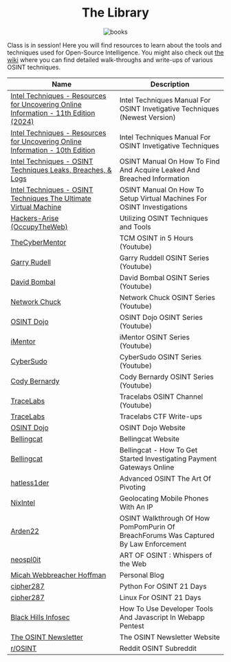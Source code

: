 <div align="center">
  
# The Library
![books](https://github.com/user-attachments/assets/e255f18c-b366-4112-8756-b893a030d70c)
</div>

Class is in session! Here you will find resources to learn about the tools and techniques used for Open-Source Intelligence. You might also check out [the wiki](https://github.com/OSINTI4L/The-Kitchen-Sink/wiki) where you can find detailed walk-throughs and write-ups of various OSINT techniques.

|Name|Description|
|----|-----------|
|[Intel Techniques - Resources for Uncovering Online Information - 11th Edition (2024)](https://inteltechniques.com/book1.html)|Intel Techniques Manual For OSINT Invetigative Techniques (Newest Version)
|[Intel Techniques - Resources for Uncovering Online Information - 10th Edition](https://inteltechniques.com/book1.html)|Intel Techniques Manual For OSINT Invetigative Techniques
|[Intel Techniques - OSINT Techniques Leaks, Breaches, & Logs](https://inteltechniques.com/book1a.html)|OSINT Manual On How To Find And Acquire Leaked And Breached Information
|[Intel Techniques - OSINT Techniques The Ultimate Virtual Machine](https://inteltechniques.com/book1b.html)|OSINT Manual On How To Setup Virtual Machines For OSINT Investigations
|[Hackers-Arise (OccupyTheWeb)](https://hackers-arise.net/osint/)|Utilizing OSINT Techniques and Tools
|[TheCyberMentor](https://www.youtube.com/watch?v=qwA6MmbeGNo)|TCM OSINT in 5 Hours (Youtube)
|[Garry Rudell](https://www.youtube.com/watch?v=YkUnuouRhuE&list=PLGVRVoFJSLuV24yTzwB1iRLk0D_rULPt_)|Garry Ruddell OSINT Series (Youtube)
|[David Bombal](https://www.youtube.com/watch?v=ImWJgDQ-_ek&list=PLhfrWIlLOoKPT0y4R_mM4y-2QdfLpAWXl)|David Bombal OSINT Series (Youtube)
|[Network Chuck](https://www.youtube.com/playlist?list=PLIhvC56v63IJ9SYBtdDsNnORfTNFCXR8_)|Network Chuck OSINT Series (Youtube)
|[OSINT Dojo](https://www.youtube.com/@OSINTDojo)|OSINT Dojo OSINT Series (Youtube)
|[iMentor](https://www.youtube.com/watch?v=BAoNt7Ks28U&list=PL1nXkyUAgq7q5wtI4NHhwG6O5772qyzHt)|iMentor OSINT Series (Youtube)
|[CyberSudo](https://www.youtube.com/watch?v=-5l1gUqxZiI&list=PLUGt-eDfwuxBsycGRw6-fbTbcYPC2VQgn)|CyberSudo OSINT Series (Youtube)
|[Cody Bernardy](https://www.youtube.com/@0x4rk0)|Cody Bernardy OSINT Series (Youtube)
|[TraceLabs](https://www.youtube.com/@TraceLabsVideos)|Tracelabs OSINT Channel (Youtube)
|[TraceLabs](https://github.com/tracelabs/searchparty-ctf-writeups/blob/master/searchparty-ctf-writeups.md)|Tracelabs CTF Write-ups
|[OSINT Dojo](https://www.osintdojo.com/)|OSINT Dojo Website
|[Bellingcat](https://www.bellingcat.com)|Bellingcat Website
|[Bellingcat](https://www.bellingcat.com/resources/2024/03/26/how-to-get-started-investigating-payment-gateways-online/)|Bellingcat - How To Get Started Investigating Payment Gateways Online
|[hatless1der](https://hatless1der.com/advanced-osint-the-art-of-pivoting/)|Advanced OSINT The Art Of Pivoting
|[NixIntel](https://nixintel.info/osint/geolocating-mobile-phones-with-an-ip/)|Geolocating Mobile Phones With An IP
|[Arden22](https://arden22.substack.com/p/pompompurin-and-breachforums)|OSINT Walkthrough Of How PomPomPurin Of BreachForums Was Captured By Law Enforcement
|[neospl0it](https://neospl0it.github.io/posts/osint/)|ART OF OSINT : Whispers of the Web
|[Micah Webbreacher Hoffman](https://webbreacher.com/)|Personal Blog
|[cipher287](https://github.com/cipher387/python-for-OSINT-21-days/tree/main)|Python For OSINT 21 Days
|[cipher287](https://github.com/cipher387/linux-for-OSINT-21-day)|Linux For OSINT 21 Days
|[Black Hills Infosec](https://www.blackhillsinfosec.com/webcast-free-tools-how-to-use-developer-tools-and-javascript-in-webapp-pentests/)|How To Use Developer Tools And Javascript In Webapp Pentest
|[The OSINT Newsletter](https://osintnewsletter.com/)|The OSINT Newsletter Website
|[r/OSINT](https://www.reddit.com/r/OSINT/)|Reddit OSINT Subreddit
